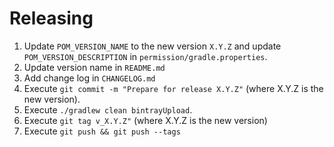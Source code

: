 # Releasing

 1. Update `POM_VERSION_NAME` to the new version `X.Y.Z` and update `POM_VERSION_DESCRIPTION` in `permission/gradle.properties`.
 2. Update version name in `README.md`
 3. Add change log in `CHANGELOG.md`
 4. Execute `git commit -m "Prepare for release X.Y.Z"` (where X.Y.Z is the new version).
 5. Execute `./gradlew clean bintrayUpload`.
 6. Execute `git tag v_X.Y.Z"` (where X.Y.Z is the new version)
 7. Execute `git push && git push --tags`

